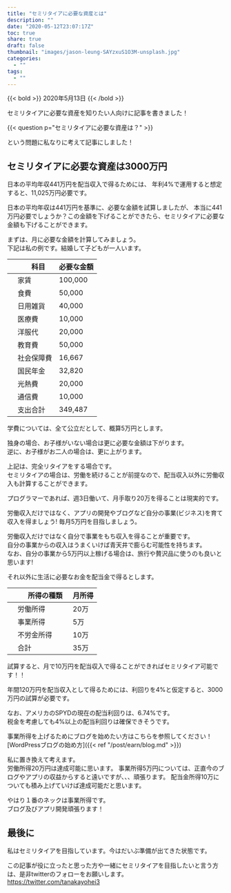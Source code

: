 ```yaml
---
title: "セミリタイアに必要な資産とは"
description: ""
date: "2020-05-12T23:07:17Z"
toc: true
share: true
draft: false
thumbnail: "images/jason-leung-SAYzxuS1O3M-unsplash.jpg"
categories:
  - ""
tags:
  - ""
---
```


{{< bold >}}
2020年5月13日
{{< /bold >}}

セミリタイアに必要な資産を知りたい人向けに記事を書きました！

<!--more-->

{{< question p="セミリタイアに必要な資産は？" >}}

という問題に私なりに考えて記事にしました！

## セミリタイアに必要な資産は3000万円

日本の平均年収441万円を配当収入で得るためには、
年利4%で運用すると想定すると、11,025万円必要です。

日本の平均年収は441万円を基準に、必要な金額を試算しましたが、
本当に441万円必要でしょうか？この金額を下げることができたら、セミリタイアに必要な金額も下げることができます。  

まずは、月に必要な金額を計算してみましょう。  
下記は私の例です。結婚して子どもが一人います。

|  |　科目　| 必要な金額 |
| --- | --- | --- |
| 	| 家賃 | 100,000 |
| 	| 食費 | 50,000  |
| 	| 日用雑貨 | 40,000 |
| 	| 医療費 | 10,000  |
| 	| 洋服代 | 20,000  |
| 	| 教育費 | 50,000  |
| 	| 社会保障費 | 16,667  |
| 	| 国民年金 | 32,820 |
| 	| 光熱費 | 20,000 |
| 	| 通信費 | 10,000 |
| 	| 支出合計 | 349,487 |

学費については、全て公立だとして、概算5万円とします。  

独身の場合、お子様がいない場合は更に必要な金額は下がります。  
逆に、お子様がお二人の場合は、更に上がります。  

上記は、完全リタイアをする場合です。  
セミリタイアの場合は、労働を続けることが前提なので、配当収入以外に労働収入も計算することができます。  

プログラマーであれば、週3日働いて、月手取り20万を得ることは現実的です。    

労働収入だけではなく、アプリの開発やブログなど自分の事業(ビジネス)を育て収入を得ましょう!
毎月5万円を目指しましょう。  

労働収入だけではなく自分で事業をもち収入を得ることが重要です。  
自分の事業からの収入はうまくいけば青天井で膨らむ可能性を持ちます。  
なお、自分の事業から5万円以上稼げる場合は、旅行や贅沢品に使うのも良いと思います!

それ以外に生活に必要なお金を配当金で得るとします。

|  |　所得の種類　| 月所得 |
| --- | --- | --- |
| 	| 労働所得 | 20万 |
| 	| 事業所得　| 5万 |
| 	| 不労金所得 | 10万 |
| 	| 合計 | 35万 |

試算すると、月で10万円を配当収入で得ることができればセミリタイア可能です！！  

年間120万円を配当収入として得るためには、利回りを4%と仮定すると、3000万円の試算が必要です。

なお、アメリカのSPYDの現在の配当利回りは、6.74%です。  
税金を考慮しても4%以上の配当利回りは確保できそうです。 

事業所得を上げるためにブログを始めたい方はこちらを参照してください！  
[WordPressブログの始め方]({{< ref "/post/earn/blog.md" >}})  

私に置き換えて考えます。  
労働所得20万円は達成可能に思います。 
事業所得5万円については、正直今のブログやアプリの収益からすると遠いですが、、、頑張ります。
配当金所得10万についても積み上げていけば達成可能だと思います。 

やはり１番のネックは事業所得です。  
ブログ及びアプリ開発頑張ります！

## 最後に

私はセミリタイアを目指しています。今はだいぶ準備が出てきた状態です。

この記事が役に立ったと思った方や一緒にセミリタイアを目指したいと言う方は、是非twitterのフォローをお願いします。  
https://twitter.com/tanakayohei3






